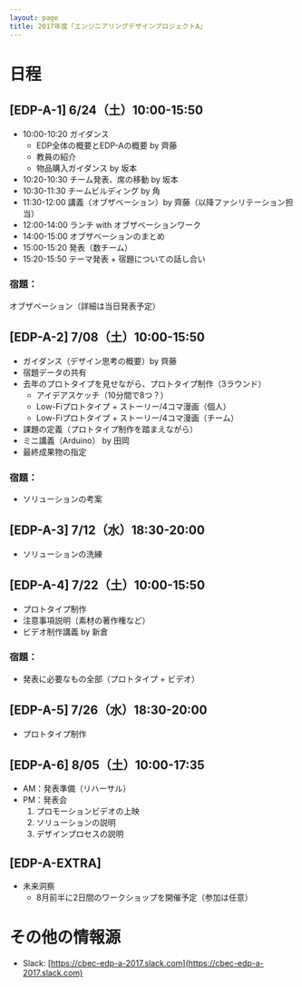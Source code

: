 ```yaml
---
layout: page
title: 2017年度「エンジニアリングデザインプロジェクトA」
---
```


# 日程

## [EDP-A-1] 6/24（土）10:00-15:50

- 10:00-10:20 ガイダンス
  - EDP全体の概要とEDP-Aの概要 by 齊藤
  - 教員の紹介
  - 物品購入ガイダンス by 坂本
- 10:20-10:30 チーム発表、席の移動 by 坂本
- 10:30-11:30 チームビルディング by 角
- 11:30-12:00 講義（オブザベーション）by 齊藤（以降ファシリテーション担当）
- 12:00-14:00 ランチ with オブザベーションワーク
- 14:00-15:00 オブザベーションのまとめ
- 15:00-15:20 発表（数チーム）
- 15:20-15:50 テーマ発表 + 宿題についての話し合い

### 宿題：

オブザベーション（詳細は当日発表予定）

## [EDP-A-2] 7/08（土）10:00-15:50

- ガイダンス（デザイン思考の概要）by 齊藤
- 宿題データの共有
- 去年のプロトタイプを見せながら、プロトタイプ制作（3ラウンド）
  - アイデアスケッチ（10分間で8つ？）
  - Low-Fiプロトタイプ + ストーリー/4コマ漫画（個人）
  - Low-Fiプロトタイプ + ストーリー/4コマ漫画（チーム）
- 課題の定義（プロトタイプ制作を踏まえながら）
- ミニ講義（Arduino） by 田岡
- 最終成果物の指定

### 宿題：

- ソリューションの考案

## [EDP-A-3] 7/12（水）18:30-20:00

- ソリューションの洗練

## [EDP-A-4] 7/22（土）10:00-15:50

- プロトタイプ制作
- 注意事項説明（素材の著作権など）
- ビデオ制作講義 by 新倉

### 宿題：

- 発表に必要なもの全部（プロトタイプ + ビデオ）

## [EDP-A-5] 7/26（水）18:30-20:00

- プロトタイプ制作

## [EDP-A-6] 8/05（土）10:00-17:35

- AM：発表準備（リハーサル）
- PM：発表会
  1. プロモーションビデオの上映
  2. ソリューションの説明
  3. デザインプロセスの説明

## [EDP-A-EXTRA]

- 未来洞察
  - 8月前半に2日間のワークショップを開催予定（参加は任意）

# その他の情報源

- Slack: [https://cbec-edp-a-2017.slack.com](https://cbec-edp-a-2017.slack.com)
